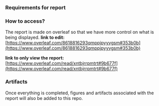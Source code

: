 ### Requirements for report

### How to access?
The report is made on overleaf so that we have more control on what is being displayed.
**link to edit:** [https://www.overleaf.com/8618816293qmppjpyyvgsm#353b0b](https://www.overleaf.com/8618816293qmppjpyyvgsm#353b0b)

**link to only view the report:** [https://www.overleaf.com/read/xntbjrrpmtrt#9b677f](https://www.overleaf.com/read/xntbjrrpmtrt#9b677f)

### Artifacts
Once everything is completed, figures and artifacts associated with the report will also be added to this repo. 